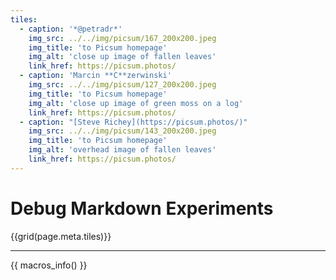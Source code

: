 ```yaml
---
tiles:
  - caption: '*@petradr*'
    img_src: ../../img/picsum/167_200x200.jpeg
    img_title: 'to Picsum homepage'
    img_alt: 'close up image of fallen leaves'
    link_href: https://picsum.photos/ 
  - caption: 'Marcin **C**zerwinski'
    img_src: ../../img/picsum/127_200x200.jpeg
    img_title: 'to Picsum homepage'
    img_alt: 'close up image of green moss on a log'
    link_href: https://picsum.photos/ 
  - caption: "[Steve Richey](https://picsum.photos/)"
    img_src: ../../img/picsum/143_200x200.jpeg
    img_title: 'to Picsum homepage'
    img_alt: 'overhead image of fallen leaves'
    link_href: https://picsum.photos/ 
---
```


# Debug Markdown Experiments

{{grid(page.meta.tiles)}}

---
{{ macros_info() }}
